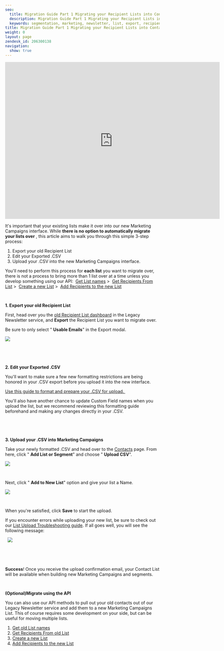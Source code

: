 ```yaml
---
seo:
  title: Migration Guide Part 1 Migrating your Recipient Lists into Contacts
  description: Migration Guide Part 1 Migrating your Recipient Lists into Contacts
  keywords: segmentation, marketing, newsletter, list, export, recipient, import, client, lists, migrate, customer, contacts, segment, move
title: Migration Guide Part 1 Migrating your Recipient Lists into Contacts
weight: 0
layout: page
zendesk_id: 206300138
navigation:
  show: true
---
```


<iframe src="https://player.vimeo.com/video/136621131" width="700" height="513" frameborder="0" allowfullscreen=""></iframe>

It's important that your existing lists make it over into our new Marketing Campaigns interface. While **there is no option to automatically migrate your lists over** , this article aims to walk you through this&nbsp;simple 3-step process:

1. Export your old Recipient List &nbsp;
2. Edit your Exported&nbsp;.CSV
3. Upload your .CSV into the new Marketing Campaigns interface.&nbsp;

You'll need to perform this process for **each list** you want to migrate over, there is not a process to bring more than 1 list over at a time unless you develop something using&nbsp;our API:&nbsp; [Get List names](https://sendgrid.com/docs/API_Reference/Marketing_Emails_API/lists.html#-get) >&nbsp; [Get Recipients From List](https://sendgrid.com/docs/API_Reference/Marketing_Emails_API/emails.html#-get)&nbsp;>&nbsp; [Create a new List](https://sendgrid.com/docs/User_Guide/Marketing_Campaigns/api.html#-Lists) >&nbsp; [Add Recipients to the new List](https://sendgrid.com/docs/User_Guide/Marketing_Campaigns/api.html#Add-Multiple-Recipients-to-a-List-POST)

&nbsp;

**1. Export your old Recipient List**

First, head over you the [old Recipient List dashboard](https://sendgrid.com/newsletter/lists)&nbsp;in the&nbsp;Legacy Newsletter&nbsp;service, and **Export** the Recipient List you want to migrate&nbsp;over.&nbsp;

Be sure to only select " **Usable Emails**" in the Export modal. &nbsp;&nbsp;

![]({{root_url}}/images/oldlistexport.gif)

&nbsp;

&nbsp;

**2. Edit your Exported&nbsp;.CSV**

You'll want to make sure a few new formatting restrictions&nbsp;are being honored in your .CSV export before you upload it into the new interface.

[Use this guide to format and prepare your .CSV for upload.&nbsp;](https://sendgrid.com/docs/User_Guide/Marketing_Campaigns/contacts.html#-Prepare-Contacts-for-Upload)

You'll also have another chance to update Custom Field names when you upload the list, but we recommend reviewing this formatting guide beforehand and making any&nbsp;changes directly in your .CSV.

&nbsp;

&nbsp;

**3. Upload your .CSV into Marketing Campaigns&nbsp;**

Take your newly formatted .CSV and head over to the [Contacts](https://sendgrid.com/marketing_campaigns/contacts) page. From here, click " **Add List or Segment**" and choose " **Upload CSV**".

![]({{root_url}}/images/uploadcsv.gif)

&nbsp;

Next,&nbsp;click " **Add to New List**" option and give your list a Name.&nbsp;

![]({{root_url}}/images/addnewlist.gif)

&nbsp;

When you're satisfied, click **Save** to start the upload.

If&nbsp;you encounter errors while uploading your new list, be sure to check out our [List Upload Troubleshooting guide](/hc/en-us/articles/206317698-List-Upload-Troubleshooting). If all goes well, you will see the following message:&nbsp;

&nbsp; ![]({{root_url}}/images/uploadcsvsuccess.png)

&nbsp;

&nbsp;

**Success**! Once you receive the upload confirmation email, your&nbsp;Contact List will be available when building new Marketing Campaigns and segments.

&nbsp;

**(Optional)Migrate using the API&nbsp;**

You can also use our API methods to pull out your old contacts out of our Legacy Newsletter service and add them to a new Marketing Campaigns List. This of course requires some development on your side, but can be useful for moving multiple lists.

1. [Get old List names](https://sendgrid.com/docs/API_Reference/Marketing_Emails_API/lists.html#-get)
2. [Get Recipients From old List](https://sendgrid.com/docs/API_Reference/Marketing_Emails_API/emails.html#-get)&nbsp;
3. [Create a new List](https://sendgrid.com/docs/User_Guide/Marketing_Campaigns/api.html#-Lists)&nbsp;
4. [Add Recipients to the new List](https://sendgrid.com/docs/User_Guide/Marketing_Campaigns/api.html#Add-Multiple-Recipients-to-a-List-POST)

&nbsp;

&nbsp;

&nbsp;

&nbsp;
